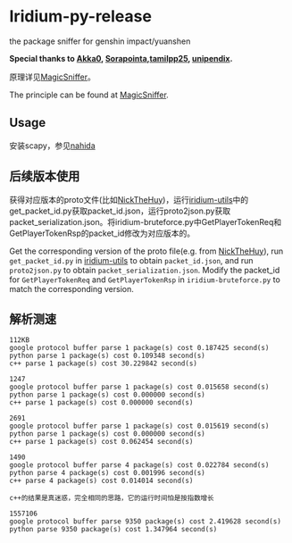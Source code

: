 # Iridium-py-release
the package sniffer for genshin impact/yuanshen

**Special thanks to [Akka0](https://github.com/Akka0),
[Sorapointa](https://github.com/Sorapointa),[tamilpp25](https://github.com/tamilpp25), [unipendix](https://github.com/BUnipendix).**

原理详见[MagicSniffer](https://github.com/Sorapointa/MagicSniffer)。

The principle can be found at [MagicSniffer](https://github.com/Sorapointa/MagicSniffer).

## Usage

安装scapy，参见[nahida](https://github.com/Asassong/nahida)

## 后续版本使用

获得对应版本的proto文件(比如[NickTheHuy](https://github.com/NickTheHuy))，运行[iridium-utils](https://github.com/c2c3vsfac/Iridium-utils)中的get_packet_id.py获取packet_id.json，运行proto2json.py获取packet_serialization.json。将iridium-bruteforce.py中GetPlayerTokenReq和GetPlayerTokenRsp的packet_id修改为对应版本的。

Get the corresponding version of the proto file(e.g. from [NickTheHuy](https://github.com/NickTheHuy)), run `get_packet_id.py` in [iridium-utils](https://github.com/c2c3vsfac/Iridium-utils) to obtain `packet_id.json`, and run `proto2json.py` to obtain `packet_serialization.json`. Modify the packet_id for `GetPlayerTokenReq` and `GetPlayerTokenRsp` in `iridium-bruteforce.py` to match the corresponding version.

## 解析测速

```
112KB
google protocol buffer parse 1 package(s) cost 0.187425 second(s)
python parse 1 package(s) cost 0.109348 second(s)
c++ parse 1 package(s) cost 30.229842 second(s)

1247
google protocol buffer parse 1 package(s) cost 0.015658 second(s)
python parse 1 package(s) cost 0.000000 second(s)
c++ parse 1 package(s) cost 0.000000 second(s)

2691
google protocol buffer parse 1 package(s) cost 0.015619 second(s)
python parse 1 package(s) cost 0.000000 second(s)
c++ parse 1 package(s) cost 0.062454 second(s)

1490
google protocol buffer parse 4 package(s) cost 0.022784 second(s)
python parse 4 package(s) cost 0.001996 second(s)
c++ parse 4 package(s) cost 0.014014 second(s)

c++的结果是真迷惑，完全相同的思路，它的运行时间怕是按指数增长

1557106
google protocol buffer parse 9350 package(s) cost 2.419628 second(s)
python parse 9350 package(s) cost 1.347964 second(s)
```



